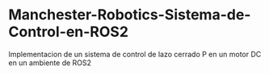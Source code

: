 # Manchester-Robotics-Sistema-de-Control-en-ROS2
Implementacion de un sistema de control de lazo cerrado P en un motor DC en un ambiente de ROS2
